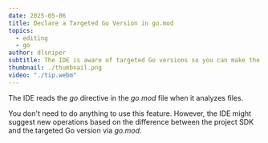 ```yaml
---
date: 2025-05-06
title: Declare a Targeted Go Version in go.mod
topics:
  - editing
  - go
author: dlsniper
subtitle: The IDE is aware of targeted Go versions so you can make the most of them
thumbnail: ./thumbnail.png
video: "./tip.webm"
---
```


The IDE reads the _go_ directive in the _go.mod_ file when it analyzes files.

You don't need to do anything to use this feature. However, the IDE might suggest new operations based on the difference between the project SDK and the targeted Go version via _go.mod_.
